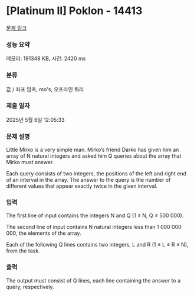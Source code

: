 # [Platinum II] Poklon - 14413 

[문제 링크](https://www.acmicpc.net/problem/14413) 

### 성능 요약

메모리: 191348 KB, 시간: 2420 ms

### 분류

값 / 좌표 압축, mo's, 오프라인 쿼리

### 제출 일자

2025년 5월 6일 12:05:33

### 문제 설명

<p>Little Mirko is a very simple man. Mirko’s friend Darko has given him an array of N natural integers and asked him Q queries about the array that Mirko must answer.</p>

<p>Each query consists of two integers, the positions of the left and right end of an interval in the array. The answer to the query is the number of different values that appear exactly twice in the given interval.</p>

### 입력 

 <p>The first line of input contains the integers N and Q (1 ≤ N, Q ≤ 500 000).</p>

<p>The second line of input contains N natural integers less than 1 000 000 000, the elements of the array.</p>

<p>Each of the following Q lines contains two integers, L and R (1 ≤ L ≤ R ≤ N), from the task.</p>

### 출력 

 <p>The output must consist of Q lines, each line containing the answer to a query, respectively.</p>

